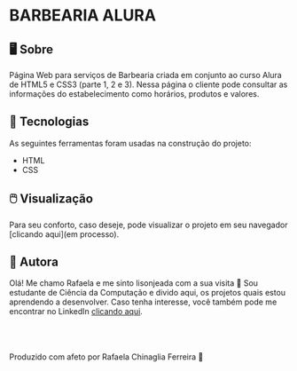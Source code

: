 # BARBEARIA ALURA

## 🖥️ Sobre 
Página Web para serviços de Barbearia criada em conjunto ao curso Alura de HTML5 e CSS3 (parte 1, 2 e 3). Nessa página o cliente pode consultar as informações do estabelecimento como horários, produtos e valores.

 ## 🧰 Tecnologias
 As seguintes ferramentas foram usadas na construção do projeto:
* HTML
* CSS

## 🖱️ Visualização
Para seu conforto, caso deseje, pode visualizar o projeto em seu navegador [clicando aqui](em processo). 

## 👸 Autora
Olá! Me chamo Rafaela e me sinto lisonjeada com a sua visita 🙂 
Sou estudante de Ciência da Computação e divido aqui, os projetos quais estou aprendendo a desenvolver. 
Caso tenha interesse, você também pode me encontrar no LinkedIn [clicando aqui](https://www.linkedin.com/in/rafaela-chinaglia-ferreira-333203116/).


<br />
<br />
<br />
Produzido com afeto por Rafaela Chinaglia Ferreira 👑
